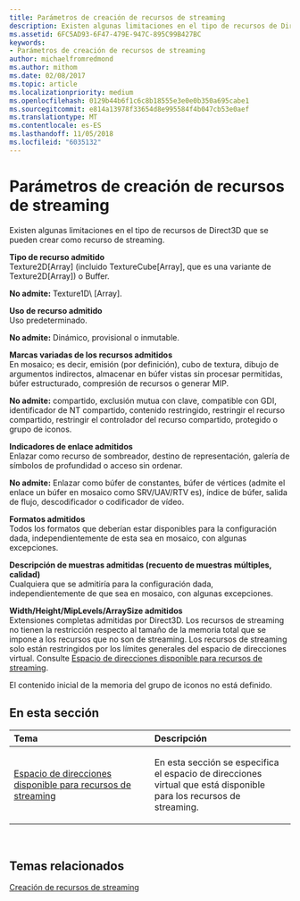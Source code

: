 ```yaml
---
title: Parámetros de creación de recursos de streaming
description: Existen algunas limitaciones en el tipo de recursos de Direct3D que se pueden crear como recurso de streaming.
ms.assetid: 6FC5AD93-6F47-479E-947C-895C99B427BC
keywords:
- Parámetros de creación de recursos de streaming
author: michaelfromredmond
ms.author: mithom
ms.date: 02/08/2017
ms.topic: article
ms.localizationpriority: medium
ms.openlocfilehash: 0129b44b6f1c6c8b18555e3e0e0b350a695cabe1
ms.sourcegitcommit: e814a13978f33654d8e995584f4b047cb53e0aef
ms.translationtype: MT
ms.contentlocale: es-ES
ms.lasthandoff: 11/05/2018
ms.locfileid: "6035132"
---
```

# <a name="streaming-resource-creation-parameters"></a>Parámetros de creación de recursos de streaming


Existen algunas limitaciones en el tipo de recursos de Direct3D que se pueden crear como recurso de streaming.

<span id="Supported-Resource-Type"></span><span id="supported-resource-type"></span><span id="SUPPORTED-RESOURCE-TYPE"></span>**Tipo de recurso admitido**  
Texture2D\[Array\] (incluido TextureCube\[Array\], que es una variante de Texture2D\[Array\]) o Buffer.

**No admite:** Texture1D\ [Array\].

<span id="Supported-Resource-Usage"></span><span id="supported-resource-usage"></span><span id="SUPPORTED-RESOURCE-USAGE"></span>**Uso de recurso admitido**  
Uso predeterminado.

**No admite:** Dinámico, provisional o inmutable.

<span id="Supported-Resource-Misc-Flags"></span><span id="supported-resource-misc-flags"></span><span id="SUPPORTED-RESOURCE-MISC-FLAGS"></span>**Marcas variadas de los recursos admitidos**  
En mosaico; es decir, emisión (por definición), cubo de textura, dibujo de argumentos indirectos, almacenar en búfer vistas sin procesar permitidas, búfer estructurado, compresión de recursos o generar MIP.

**No admite:** compartido, exclusión mutua con clave, compatible con GDI, identificador de NT compartido, contenido restringido, restringir el recurso compartido, restringir el controlador del recurso compartido, protegido o grupo de iconos.

<span id="Supported-Bind-Flags"></span><span id="supported-bind-flags"></span><span id="SUPPORTED-BIND-FLAGS"></span>**Indicadores de enlace admitidos**  
Enlazar como recurso de sombreador, destino de representación, galería de símbolos de profundidad o acceso sin ordenar.

**No admite:** Enlazar como búfer de constantes, búfer de vértices (admite el enlace un búfer en mosaico como SRV/UAV/RTV es), índice de búfer, salida de flujo, descodificador o codificador de vídeo.

<span id="Supported-Formats"></span><span id="supported-formats"></span><span id="SUPPORTED-FORMATS"></span>**Formatos admitidos**  
Todos los formatos que deberían estar disponibles para la configuración dada, independientemente de esta sea en mosaico, con algunas excepciones.

<span id="Supported-Sample-Description--Multisample-count--quality-"></span><span id="supported-sample-description--multisample-count--quality-"></span><span id="SUPPORTED-SAMPLE-DESCRIPTION--MULTISAMPLE-COUNT--QUALITY-"></span>**Descripción de muestras admitidas (recuento de muestras múltiples, calidad)**  
Cualquiera que se admitiría para la configuración dada, independientemente de que sea en mosaico, con algunas excepciones.

<span id="Supported-Width-Height-MipLevels-ArraySize"></span><span id="supported-width-height-miplevels-arraysize"></span><span id="SUPPORTED-WIDTH-HEIGHT-MIPLEVELS-ARRAYSIZE"></span>**Width/Height/MipLevels/ArraySize admitidos**  
Extensiones completas admitidas por Direct3D. Los recursos de streaming no tienen la restricción respecto al tamaño de la memoria total que se impone a los recursos que no son de streaming. Los recursos de streaming solo están restringidos por los límites generales del espacio de direcciones virtual. Consulte [Espacio de direcciones disponible para recursos de streaming](address-space-available-for-streaming-resources.md).

El contenido inicial de la memoria del grupo de iconos no está definido.

## <a name="span-idin-this-sectionspanin-this-section"></a><span id="in-this-section"></span>En esta sección


<table>
<colgroup>
<col width="50%" />
<col width="50%" />
</colgroup>
<thead>
<tr class="header">
<th align="left">Tema</th>
<th align="left">Descripción</th>
</tr>
</thead>
<tbody>
<tr class="odd">
<td align="left"><p><a href="address-space-available-for-streaming-resources.md">Espacio de direcciones disponible para recursos de streaming</a></p></td>
<td align="left"><p>En esta sección se especifica el espacio de direcciones virtual que está disponible para los recursos de streaming.</p></td>
</tr>
</tbody>
</table>

 

## <a name="span-idrelated-topicsspanrelated-topics"></a><span id="related-topics"></span>Temas relacionados


[Creación de recursos de streaming](creating-streaming-resources.md)

 

 




